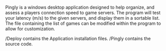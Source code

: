 Pingly is a windows desktop application designed to help organize, and assess a players connection speed to game servers. The program will test your latency (m/s) to the given servers, and display them in a sortable list. The file containing the list of games can be modified within the program to allow for customization.

/Deploy contains the Application installation files.
/Pingly contains the source code.
